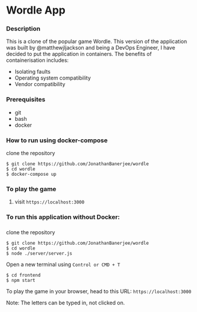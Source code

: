  # Wordle App

### Description
This is a clone of the popular game Wordle. This version of the application was built by @matthewjljackson
and being a DevOps Engineer, I have decided to put the application in containers. The benefits of containerisation 
includes:

* Isolating faults
* Operating system compatibility
* Vendor compatibility 

### Prerequisites
* git 
* bash
* docker 

### How to run using docker-compose
clone the repository 
```
$ git clone https://github.com/JonathanBanerjee/wordle
$ cd wordle
$ docker-compose up
```
### To play the game
1. visit `https://localhost:3000`


### To run this application without Docker:
### 
clone the repository 
```
$ git clone https://github.com/JonathanBanerjee/wordle
$ cd wordle
$ node ./server/server.js
```

Open a new terminal using ``` Control or CMD + T ```

```
$ cd frontend
$ npm start
``` 

To play the game in your browser, head to this URL:
`https://localhost:3000`

Note: The letters can be typed in, not clicked on. 